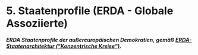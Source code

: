 # 5. Staatenprofile (ERDA - Globale Assoziierte)

_**ERDA Staatenprofile der außereuropäischen Demokratien,**_
_**gemäß**_ [_**ERDA-Staatenarchitektur ("Konzentrische Kreise")**_](../../anhang-a-erda-staatenarchitektur-konzentrische-kreise.md#globale-assoziierte-au%C3%9Fereurop%C3%A4ische-demokratien)_**.**_
